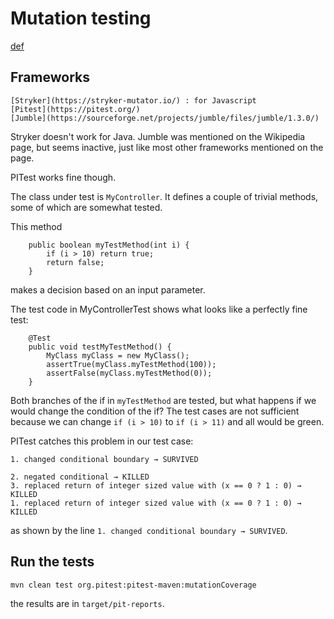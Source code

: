 # Mutation testing

[def](https://en.wikipedia.org/wiki/Mutation_testing)

## Frameworks

```
[Stryker](https://stryker-mutator.io/) : for Javascript
[Pitest](https://pitest.org/) 
[Jumble](https://sourceforge.net/projects/jumble/files/jumble/1.3.0/)
```

Stryker doesn't work for Java. Jumble was mentioned on the Wikipedia page, but seems inactive, just like most other frameworks mentioned on the page. 

PITest works fine though. 

The class under test is `MyController`. It defines a couple of trivial methods, some of which are somewhat tested.

This method 

```
    public boolean myTestMethod(int i) {
        if (i > 10) return true;
        return false;
    }
```

makes a decision based on an input parameter. 

The test code in MyControllerTest shows what looks like a perfectly fine test:

```
    @Test
    public void testMyTestMethod() {
        MyClass myClass = new MyClass();
        assertTrue(myClass.myTestMethod(100));
        assertFalse(myClass.myTestMethod(0));
    }
```

Both branches of the if in `myTestMethod` are tested, but what happens if we would change the condition of the if?
The test cases are not sufficient because we can change `if (i > 10)` to `if (i > 11)` and all would be green. 

PITest catches this problem in our test case:

```
1. changed conditional boundary → SURVIVED
```

```
2. negated conditional → KILLED
3. replaced return of integer sized value with (x == 0 ? 1 : 0) → KILLED
1. replaced return of integer sized value with (x == 0 ? 1 : 0) → KILLED
``` 

as shown by the line `1. changed conditional boundary → SURVIVED`. 

## Run the tests

    mvn clean test org.pitest:pitest-maven:mutationCoverage
    
the results are in `target/pit-reports`.
